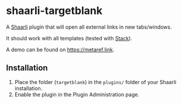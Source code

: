 # shaarli-targetblank
A [Shaarli](https://github.com/shaarli/Shaarli) plugin that will open all external links in new tabs/windows.

It should work with all templates (tested with [Stack](https://github.com/RolandTi/shaarli-stack)).

A demo can be found on https://metaref.link.

## Installation
1. Place the folder (`targetblank`) in the `plugins/` folder of your Shaarli installation.
1. Enable the plugin in the Plugin Administration page.
